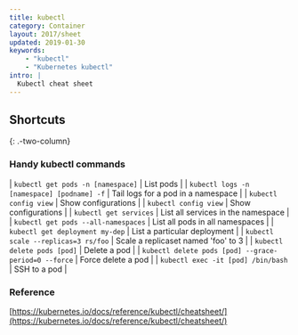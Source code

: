```yaml
---
title: kubectl
category: Container
layout: 2017/sheet
updated: 2019-01-30
keywords:
    - "kubectl"
    - "Kubernetes kubectl"
intro: |
  Kubectl cheat sheet
---
```


Shortcuts
---------
{: .-two-column}

### Handy kubectl commands

| `kubectl get pods -n [namespace]` | List pods |
| `kubectl logs -n [namespace] [podname] -f` | Tail logs for a pod in a namespace |
| `kubectl config view` | Show configurations |
| `kubectl config view` | Show configurations |
| `kubectl get services` | List all services in the namespace |
| `kubectl get pods --all-namespaces` | List all pods in all namespaces |
| `kubectl get deployment my-dep` | List a particular deployment |
| `kubectl scale --replicas=3 rs/foo` | Scale a replicaset named 'foo' to 3 |
| `kubectl delete pods [pod]` | Delete a pod |
| `kubectl delete pods [pod] --grace-period=0 --force` | Force delete a pod |
| `kubectl exec -it [pod] /bin/bash` | SSH to a pod |

### Reference

[https://kubernetes.io/docs/reference/kubectl/cheatsheet/](https://kubernetes.io/docs/reference/kubectl/cheatsheet/)